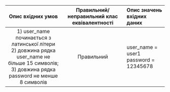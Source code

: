 |Опис вхідних умов|Правильний/неправильний клас еквівалентності|Опис значень вхідних даних|
|:-----:|:-----:|:-----|
|1) user_name починається з латинської літери<br> 2) довжина рядка user_name не більше 15 символів;<br> 3) довжина рядка password не менше 8 символів|Правильний|user_name = user1<br> password = 12345678|

